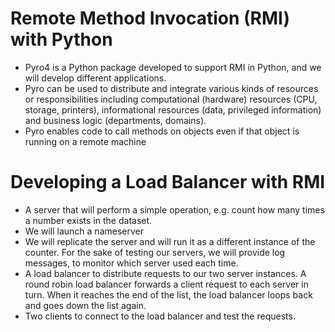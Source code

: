 
# Remote Method Invocation (RMI) with Python

-	Pyro4 is a Python package developed to support RMI in Python, and we will develop different applications. 
- Pyro can be used to distribute and integrate various kinds of resources or responsibilities including computational (hardware) resources (CPU, storage, printers), informational resources (data, privileged information) and business logic (departments, domains).
- Pyro enables code to call methods on objects even if that object is running on a remote machine


# Developing a Load Balancer with RMI

- A server that will perform a simple operation, e.g. count how many times a number exists in the dataset.
- We will launch a nameserver
- We will replicate the server and will run it as a different instance of the counter.
  For the sake of testing our servers, we will provide log messages, to monitor which server used each time.
- A load balancer to distribute requests to our two server instances.
  A round robin load balancer forwards a client request to each server in turn. When it reaches the end of the list, the load balancer loops back and goes down the list again.
- Two clients to connect to the load balancer and test the requests.
